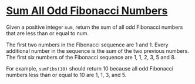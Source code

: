 # [Sum All Odd Fibonacci Numbers](https://www.freecodecamp.org/learn/javascript-algorithms-and-data-structures/intermediate-algorithm-scripting/sum-all-odd-fibonacci-numbers)

Given a positive integer `num`, return the sum of all odd Fibonacci numbers that are less than or equal to num.

The first two numbers in the Fibonacci sequence are 1 and 1. 
Every additional number in the sequence is the sum of the two previous numbers. 
The first six numbers of the Fibonacci sequence are 1, 1, 2, 3, 5 and 8.

For example, `sumFibs(10)` should return 10 because all odd Fibonacci numbers less than or equal to 10 are 1, 1, 3, and 5.

